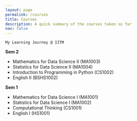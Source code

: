 ```yaml
---
layout: page
permalink: /courses
title: Courses
description: A quick summary of the courses taken so far
nav: false
---
```


`My Learning Journey @ IITM`

**Sem 2**
* Mathematics for Data Science II (MA1003)
* Statistics for Data Science II (MA1004)
* Introduction to Programming in Python (CS1002)
* English II (BSHS1002)

**Sem 1**
* Mathematics for Data Science I (MA1001)
* Statistics for Data Science I (MA1002)
* Computational Thinking (CS1001)
* English I (HS1001)
